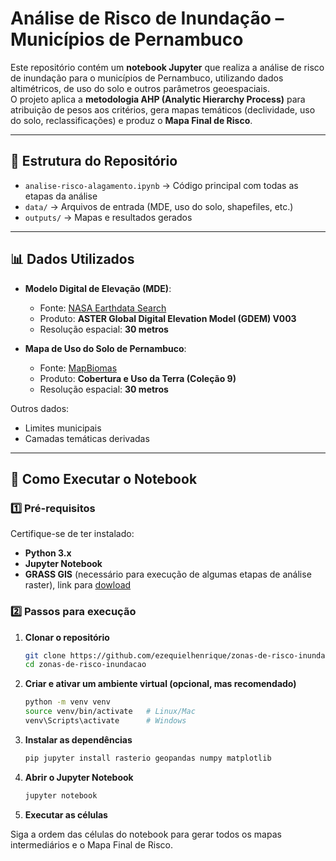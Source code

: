 # Análise de Risco de Inundação – Municípios de Pernambuco

Este repositório contém um **notebook Jupyter** que realiza a análise de risco de inundação para o municípios de Pernambuco, utilizando dados altimétricos, de uso do solo e outros parâmetros geoespaciais.  
O projeto aplica a **metodologia AHP (Analytic Hierarchy Process)** para atribuição de pesos aos critérios, gera mapas temáticos (declividade, uso do solo, reclassificações) e produz o **Mapa Final de Risco**.

---

## 📂 Estrutura do Repositório

- `analise-risco-alagamento.ipynb` → Código principal com todas as etapas da análise
- `data/` → Arquivos de entrada (MDE, uso do solo, shapefiles, etc.)
- `outputs/` → Mapas e resultados gerados

---

## 📊 Dados Utilizados

- **Modelo Digital de Elevação (MDE)**:  
  - Fonte: [NASA Earthdata Search](https://search.earthdata.nasa.gov/search/)  
  - Produto: **ASTER Global Digital Elevation Model (GDEM) V003**  
  - Resolução espacial: **30 metros**  

- **Mapa de Uso do Solo de Pernambuco**:  
  - Fonte: [MapBiomas](https://brasil.mapbiomas.org/downloads/)  
  - Produto: **Cobertura e Uso da Terra (Coleção 9)**  
  - Resolução espacial: **30 metros**  

Outros dados:
- Limites municipais
- Camadas temáticas derivadas

---
## 🚀 Como Executar o Notebook

### 1️⃣ Pré-requisitos

Certifique-se de ter instalado:

- **Python 3.x**
- **Jupyter Notebook**
- **GRASS GIS** (necessário para execução de algumas etapas de análise raster), link para [dowload](https://grass.osgeo.org/download/)

### 2️⃣ Passos para execução

1. **Clonar o repositório**  
   ```bash
   git clone https://github.com/ezequielhenrique/zonas-de-risco-inundacao.git
   cd zonas-de-risco-inundacao
    ```

2. **Criar e ativar um ambiente virtual (opcional, mas recomendado)**  
   ```bash
   python -m venv venv
   source venv/bin/activate   # Linux/Mac
   venv\Scripts\activate      # Windows
    ```

3. **Instalar as dependências**  
   ```bash
   pip jupyter install rasterio geopandas numpy matplotlib
    ```

4. **Abrir o Jupyter Notebook**  
   ```bash
   jupyter notebook
    ```

5. **Executar as células**

Siga a ordem das células do notebook para gerar todos os mapas intermediários e o Mapa Final de Risco.